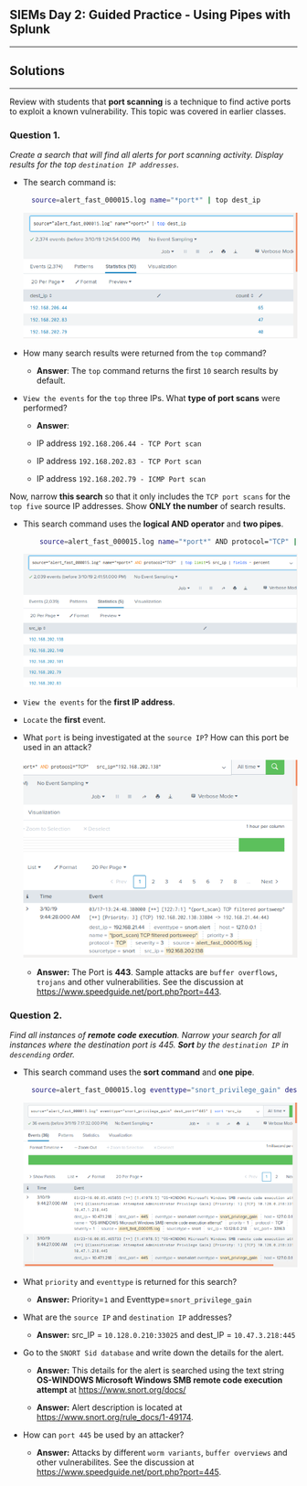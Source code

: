 ## SIEMs Day 2: Guided Practice - Using Pipes with Splunk
--------

## Solutions

-------

Review with students that **port scanning** is a technique to find active ports to exploit a known vulnerability.  This topic was covered in earlier classes.

### Question 1.

*Create a search that will find all alerts for port scanning activity. Display results for the top `destination IP addresses`.* 

  * The search command is: 
  
    ```bash
      source=alert_fast_000015.log name="*port*" | top dest_ip 
    ```

    ![Images/question_1.png](Images/question_1.png)

  * How many search results were returned from the `top` command?

    * **Answer**: The `top` command returns the first `10` search results by default.

  * `View the events` for the `top` three IPs.  What **type of port scans** were performed?

    * **Answer**:

    * IP address `192.168.206.44 - TCP Port scan`

    * IP address `192.168.202.83 - TCP Port scan`

    * IP address `192.168.202.79 - ICMP Port scan`


Now, narrow **this search** so that it only includes the `TCP port scans` for the `top five` source IP addresses. Show **ONLY the number** of search results.

  * This search command uses the **logical AND operator** and **two pipes**.

    ```bash
        source=alert_fast_000015.log name="*port*" AND protocol="TCP" | top limit=5 src_ip | fields - percent 
    ```

      ![Images/question_2.png](Images/question_2.png)

  * `View the events` for the **first IP address**. 

  * `Locate` the **first** event.

  * What `port` is being investigated at the `source IP`? How can this port be used in an attack? 

      ![Images/question_2-1.png](Images/question_2-1.png) 
  
      * **Answer:** The Port is **443**. Sample attacks are `buffer overflows`, `trojans` and other vulnerabilities. See the discussion at https://www.speedguide.net/port.php?port=443.


### Question 2.

*Find all instances of **remote code execution**. Narrow your search for all instances where the destination port is 445. **Sort** by the `destination IP` in `descending` order.*

  * This search command uses the **sort command** and **one pipe**.

    ```bash
      source=alert_fast_000015.log eventtype="snort_privilege_gain" dest_port="445" | sort -dest_ip
    ```
    ![Images/question_3.png](Images/question_3.png)  

  * What `priority` and `eventtype` is returned for this search?

    * **Answer:** Priority=`1` and Eventtype=`snort_privilege_gain`

  * What are the `source IP` and `destination IP` addresses?

    * **Answer:** src_IP = `10.128.0.210:33025`  and dest_IP = `10.47.3.218:445`
  
  * Go to the `SNORT Sid database` and write down the details for the alert.

    * **Answer:** This details for the alert is searched using the text string **OS-WINDOWS Microsoft Windows SMB remote code execution attempt** at https://www.snort.org/docs/

    * **Answer:** Alert description is located at https://www.snort.org/rule_docs/1-49174. 

  * How can `port 445` be used by an attacker?  

    * **Answer:**  Attacks by different `worm variants`, `buffer overviews` and other vulnerabilites. See the discussion at https://www.speedguide.net/port.php?port=445.
